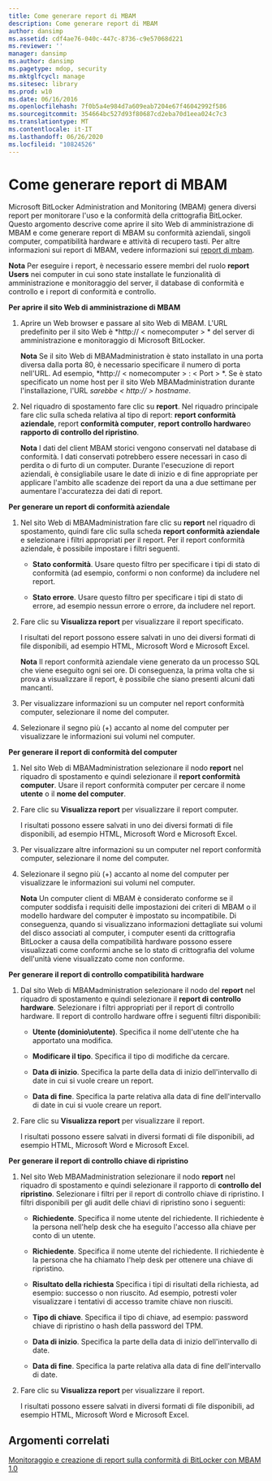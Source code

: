 ```yaml
---
title: Come generare report di MBAM
description: Come generare report di MBAM
author: dansimp
ms.assetid: cdf4ae76-040c-447c-8736-c9e57068d221
ms.reviewer: ''
manager: dansimp
ms.author: dansimp
ms.pagetype: mdop, security
ms.mktglfcycl: manage
ms.sitesec: library
ms.prod: w10
ms.date: 06/16/2016
ms.openlocfilehash: 7f0b5a4e984d7a609eab7204e67f46042992f586
ms.sourcegitcommit: 354664bc527d93f80687cd2eba70d1eea024c7c3
ms.translationtype: MT
ms.contentlocale: it-IT
ms.lasthandoff: 06/26/2020
ms.locfileid: "10824526"
---
```

# Come generare report di MBAM


Microsoft BitLocker Administration and Monitoring (MBAM) genera diversi report per monitorare l'uso e la conformità della crittografia BitLocker. Questo argomento descrive come aprire il sito Web di amministrazione di MBAM e come generare report di MBAM su conformità aziendali, singoli computer, compatibilità hardware e attività di recupero tasti. Per altre informazioni sui report di MBAM, vedere informazioni sui [report di mbam](understanding-mbam-reports-mbam-1.md).

**Nota**  Per eseguire i report, è necessario essere membri del ruolo **report Users** nei computer in cui sono state installate le funzionalità di amministrazione e monitoraggio del server, il database di conformità e controllo e i report di conformità e controllo.

 

**Per aprire il sito Web di amministrazione di MBAM**

1.  Aprire un Web browser e passare al sito Web di MBAM. L'URL predefinito per il sito Web è *http:// &lt; nomecomputer &gt; * del server di amministrazione e monitoraggio di Microsoft BitLocker.

    **Nota**  Se il sito Web di MBAMadministration è stato installato in una porta diversa dalla porta 80, è necessario specificare il numero di porta nell'URL. Ad esempio, *http:// &lt; nomecomputer &gt; : &lt; Port &gt; *. Se è stato specificato un nome host per il sito Web MBAMadministration durante l'installazione, l'URL *sarebbe &lt; http:// &gt; hostname*.

     

2.  Nel riquadro di spostamento fare clic su **report**. Nel riquadro principale fare clic sulla scheda relativa al tipo di report: **report conformità aziendale**, report **conformità computer**, **report controllo hardware**o **rapporto di controllo del ripristino**.

    **Nota**  I dati del client MBAM storici vengono conservati nel database di conformità. I dati conservati potrebbero essere necessari in caso di perdita o di furto di un computer. Durante l'esecuzione di report aziendali, è consigliabile usare le date di inizio e di fine appropriate per applicare l'ambito alle scadenze dei report da una a due settimane per aumentare l'accuratezza dei dati di report.

     

**Per generare un report di conformità aziendale**

1.  Nel sito Web di MBAMadministration fare clic su **report** nel riquadro di spostamento, quindi fare clic sulla scheda **report conformità aziendale** e selezionare i filtri appropriati per il report. Per il report conformità aziendale, è possibile impostare i filtri seguenti.

    -   **Stato conformità**. Usare questo filtro per specificare i tipi di stato di conformità (ad esempio, conformi o non conforme) da includere nel report.

    -   **Stato errore**. Usare questo filtro per specificare i tipi di stato di errore, ad esempio nessun errore o errore, da includere nel report.

2.  Fare clic su **Visualizza report** per visualizzare il report specificato.

    I risultati del report possono essere salvati in uno dei diversi formati di file disponibili, ad esempio HTML, Microsoft Word e Microsoft Excel.

    **Nota**  Il report conformità aziendale viene generato da un processo SQL che viene eseguito ogni sei ore. Di conseguenza, la prima volta che si prova a visualizzare il report, è possibile che siano presenti alcuni dati mancanti.

     

3.  Per visualizzare informazioni su un computer nel report conformità computer, selezionare il nome del computer.

4.  Selezionare il segno più (+) accanto al nome del computer per visualizzare le informazioni sui volumi nel computer.

**Per generare il report di conformità del computer**

1.  Nel sito Web di MBAMadministration selezionare il nodo **report** nel riquadro di spostamento e quindi selezionare il **report conformità computer**. Usare il report conformità computer per cercare il nome **utente** o il **nome del computer**.

2.  Fare clic su **Visualizza report** per visualizzare il report computer.

    I risultati possono essere salvati in uno dei diversi formati di file disponibili, ad esempio HTML, Microsoft Word e Microsoft Excel.

3.  Per visualizzare altre informazioni su un computer nel report conformità computer, selezionare il nome del computer.

4.  Selezionare il segno più (+) accanto al nome del computer per visualizzare le informazioni sui volumi nel computer.

    **Nota**  Un computer client di MBAM è considerato conforme se il computer soddisfa i requisiti delle impostazioni dei criteri di MBAM o il modello hardware del computer è impostato su incompatibile. Di conseguenza, quando si visualizzano informazioni dettagliate sui volumi del disco associati al computer, i computer esenti da crittografia BitLocker a causa della compatibilità hardware possono essere visualizzati come conformi anche se lo stato di crittografia del volume dell'unità viene visualizzato come non conforme.

     

**Per generare il report di controllo compatibilità hardware**

1.  Dal sito Web di MBAMadministration selezionare il nodo del **report** nel riquadro di spostamento e quindi selezionare il **report di controllo hardware**. Selezionare i filtri appropriati per il report di controllo hardware. Il report di controllo hardware offre i seguenti filtri disponibili:

    -   **Utente (dominio\\utente)**. Specifica il nome dell'utente che ha apportato una modifica.

    -   **Modificare il tipo**. Specifica il tipo di modifiche da cercare.

    -   **Data di inizio**. Specifica la parte della data di inizio dell'intervallo di date in cui si vuole creare un report.

    -   **Data di fine**. Specifica la parte relativa alla data di fine dell'intervallo di date in cui si vuole creare un report.

2.  Fare clic su **Visualizza report** per visualizzare il report.

    I risultati possono essere salvati in diversi formati di file disponibili, ad esempio HTML, Microsoft Word e Microsoft Excel.

**Per generare il report di controllo chiave di ripristino**

1.  Nel sito Web MBAMadministration selezionare il nodo **report** nel riquadro di spostamento e quindi selezionare il rapporto di **controllo del ripristino**. Selezionare i filtri per il report di controllo chiave di ripristino. I filtri disponibili per gli audit delle chiavi di ripristino sono i seguenti:

    -   **Richiedente**. Specifica il nome utente del richiedente. Il richiedente è la persona nell'help desk che ha eseguito l'accesso alla chiave per conto di un utente.

    -   **Richiedente**. Specifica il nome utente del richiedente. Il richiedente è la persona che ha chiamato l'help desk per ottenere una chiave di ripristino.

    -   **Risultato della richiesta** Specifica i tipi di risultati della richiesta, ad esempio: successo o non riuscito. Ad esempio, potresti voler visualizzare i tentativi di accesso tramite chiave non riusciti.

    -   **Tipo di chiave**. Specifica il tipo di chiave, ad esempio: password chiave di ripristino o hash della password del TPM.

    -   **Data di inizio**. Specifica la parte della data di inizio dell'intervallo di date.

    -   **Data di fine**. Specifica la parte relativa alla data di fine dell'intervallo di date.

2.  Fare clic su **Visualizza report** per visualizzare il report.

    I risultati possono essere salvati in diversi formati di file disponibili, ad esempio HTML, Microsoft Word e Microsoft Excel.

## Argomenti correlati


[Monitoraggio e creazione di report sulla conformità di BitLocker con MBAM 1.0](monitoring-and-reporting-bitlocker-compliance-with-mbam-10.md)

 

 





